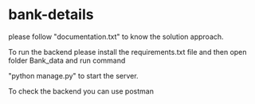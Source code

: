 # bank-details

please follow "documentation.txt" to know the solution approach.


To run the backend please install the requirements.txt file and then open folder Bank_data and run command

"python manage.py" to start the server.


To check the backend you can use postman
